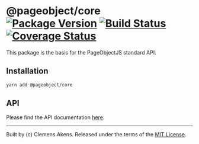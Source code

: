# @pageobject/core [![Package Version][badge-npm-image]][badge-npm-link] [![Build Status][badge-travis-image]][badge-travis-link] [![Coverage Status][badge-coveralls-image]][badge-coveralls-link]

This package is the basis for the PageObjectJS standard API.

## Installation

```sh
yarn add @pageobject/core
```

## API

Please find the API documentation [here][internal-api-core].

---

Built by (c) Clemens Akens. Released under the terms of the [MIT License][internal-license].

[badge-coveralls-image]: https://coveralls.io/repos/github/clebert/pageobject/badge.svg?branch=master
[badge-coveralls-link]: https://coveralls.io/github/clebert/pageobject?branch=master
[badge-npm-image]: https://img.shields.io/npm/v/@pageobject/core.svg
[badge-npm-link]: https://yarnpkg.com/en/package/@pageobject/core
[badge-travis-image]: https://travis-ci.org/clebert/pageobject.svg?branch=master
[badge-travis-link]: https://travis-ci.org/clebert/pageobject

[internal-api-core]: https://pageobject.js.org/api/core/
[internal-license]: https://github.com/clebert/pageobject/blob/master/LICENSE
